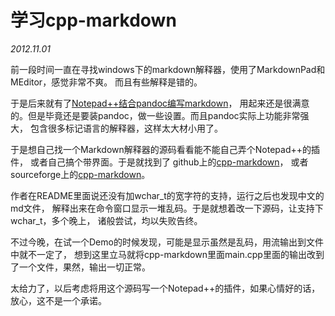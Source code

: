 <title>学习cpp-markdown</title>
<link href='markdown.css' rel='stylesheet'>

# 学习cpp-markdown

*2012.11.01*

前一段时间一直在寻找windows下的markdown解释器，使用了MarkdownPad和MEditor，感觉非常不爽。
而且有些解释是错的。

于是后来就有了[Notepad++结合pandoc编写markdown](Notepad++结合pandoc编写markdown.html )，
用起来还是很满意的。但是毕竟还是要装pandoc，做一些设置。而且pandoc实际上功能非常强大，
包含很多标记语言的解释器，这样太大材小用了。

于是想自己找一个Markdown解释器的源码看看能不能自己弄个Notepad++的插件，
或者自己搞个带界面。于是就找到了
github上的[cpp-markdown](https://github.com/sevenjay/cpp-markdown)，
或者sourceforge上的[cpp-markdown](http://sourceforge.net/projects/cpp-markdown)。

作者在README里面说还没有加wchar_t的宽字符的支持，运行之后也发现中文的md文件，
解释出来在命令窗口显示一堆乱码。于是就想着改一下源码，让支持下wchar_t，多个晚上，
诸般尝试，均以失败告终。

不过今晚，在试一个Demo的时候发现，可能是显示虽然是乱码，用流输出到文件中就不一定了，
想到这里立马就将cpp-markdown里面main.cpp里面的输出改到了一个文件，果然，输出一切正常。

太给力了，以后考虑将用这个源码写一个Notepad++的插件，如果心情好的话，放心，这不是一个承诺。


<br />
<br />  
  
<!-- UY BEGIN -->
<div id="uyan_frame"></div>
<script type="text/javascript" id="UYScript" src="http://v1.uyan.cc/js/iframe.js?UYUserId=1698680" async=""></script>
<!-- UY END -->